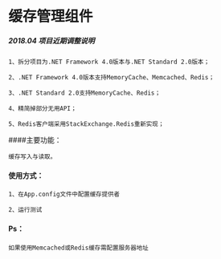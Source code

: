# 缓存管理组件

##### 2018.04 项目近期调整说明
	
	1、拆分项目为.NET Framework 4.0版本与.NET Standard 2.0版本；
	
	2、.NET Framework 4.0版本支持MemoryCache、Memcached、Redis；

	3、.NET Standard 2.0支持MemoryCache、Redis；

	4、精简掉部分无用API；	

	5、Redis客户端采用StackExchange.Redis重新实现；
	

####主要功能：

	缓存写入与读取。

#### 使用方式：

	1、在App.config文件中配置缓存提供者

	2、运行测试

#### Ps：

	如果使用Memcached或Redis缓存需配置服务器地址